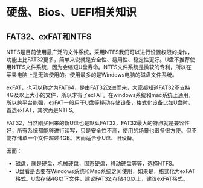 # 硬盘、Bios、UEFI相关知识
## FAT32、exFAT和NTFS
NTFS是目前使用最广泛的文件系统，采用NTFS我们可以进行设置权限的操作，功能上比FAT32更多，简单来说就是安全性、易用性、稳定性更好。U盘不推荐使用NTFS文件系统，因为会缩短U盘寿命。NTFS文件系统是微软的专利，所以在苹果电脑上是无法使用的。使用最多的是Windows电脑的磁盘文件系统。

exFAT，也可以称之为FAT64，是由FAT32改进而来，大家都知道FAT32不支持4G及以上大小的文件，所以才有了exFAT。在windows系统和mac系统上通用，所以跨平台能强，exFAT一般用于U盘等移动存储设备，格式化设备比如U盘时，首选exFAT，其次再是NTFS。

FAT32，当然刚买回来的新U盘也是默认FAT32，FAT32最大的特点就是兼容性好，所有系统都能够进行读写，只是安全性不高，使用的场景也很多很方便。但不能存储单一个文件超过4GB。因而适合小U盘、旧设备。

因而：
- 磁盘，就是硬盘，机械硬盘，固态硬盘，移动硬盘等等，选择NTFS。
- U盘看是否要在Windows系统和Mac系统之间使用，如果是，格式化为exFAT格式。U盘存储4G以下文件，建议FAT32;存储4G以上，建议exFAT格式。